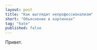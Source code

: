```yaml
---
layout: post
title: "Как выглядит непрофессионализм"
short: "Объяснение в картинках"
tag: "hate"
published: false
---
```

Привет.